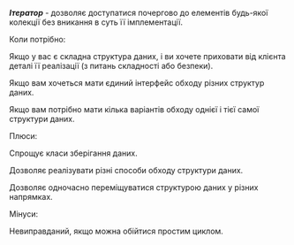 **_Ітератор_** - дозволяє доступатися почергово до елементів будь-якої
колекції без вникання в суть її імплементації.


Коли потрібно: 


Якщо у вас є складна структура даних, і ви хочете приховати від клієнта деталі її реалізації (з питань складності або безпеки).


Якщо вам хочеться мати єдиний інтерфейс обходу різних структур даних.


Якщо вам потрібно мати кілька варіантів обходу однієї і тієї самої структури даних.



Плюси: 

 Спрощує класи зберігання даних.
 
 Дозволяє реалізувати різні способи обходу структури даних.
 
 Дозволяє одночасно переміщуватися структурою даних у різних напрямках.

Мінуси: 

Невиправданий, якщо можна обійтися простим циклом.